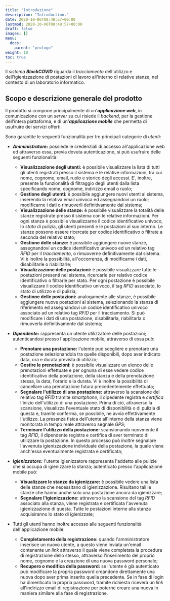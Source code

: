 ```yaml
---
title: "Introduzione"
description: "Introduction."
date: 2020-10-06T08:48:57+00:00
lastmod: 2020-10-06T08:48:57+00:00
draft: false
images: []
menu:
  docs:
    parent: "prologo"
weight: 10
toc: true
---
```


Il _sistema_ **_BlockCOVID_** riguarda il _tracciamento_ dell'utilizzo e dell'igienizzazione di postazioni di lavoro all'interno di relative stanze, nel contesto di un laboratorio informatico.

## Scopo e descrizione generale del prodotto

Il prodotto si compone principalmente di un'**_applicazione web_**, in comunicazione con un _server_ su cui risiede il _backend_, per la gestione dell'intera piattaforma, e di un'**_applicazione mobile_** che permetta di usufruire dei servizi offerti.

Sono garantite le seguenti funzionalità per tre principali categorie di _utenti_:

- **_Amministratore:_** possiede le credenziali di accesso all'applicazione web ed attraverso essa, previa dovuta autenticazione, si può usufruire delle seguenti funzionalità:
  - **Visualizzazione degli utenti:** è possibile visualizzare la lista di tutti gli utenti registrati presso il sistema e le relative informazioni, tra cui nome, cognome, email, ruolo e storico degli accessi. E', inoltre, presente la funzionalità di filtraggio degli utenti dalla lista specificando nome, cognome, indirizzo email o ruolo;
  - **Gestione degli utenti:** è possibile aggiungere nuovi utenti al sistema, inserendo la relativa email univoca ed assegnandovi un ruolo; modificarne i dati o rimuoverli definitivamente dal sistema;
  - **Visualizzazione delle stanze:** è possibile visualizzare la totalità delle stanze registrate presso il sistema con le relative informazioni. Per ogni stanza è possibile visualizzarne il codice identificativo univoco, lo _stato_ di pulizia, gli utenti presenti e le postazioni al suo interno. Le stanze possono essere ricercate per codice identificativo o filtrate a seconda del relativo stato;
  - **Gestione delle stanze:** è possibile aggiungere nuove stanze, assegnandovi un codice identificativo univoco ed un relativo tag _RFID_ per il _tracciamento_, o rimuoverne definitivamente dal sistema. Vi è inoltre la possibilità, all'occorrenza, di modificarne i dati, disabilitarle o riabilitarle;
  - **Visualizzazione delle postazioni:** è possibile visualizzare tutte le postazioni presenti nel sistema, ricercarle per relativo codice identificativo o filtrarle per stato. Per ogni postazione è possibile visualizzare il codice identificativo univoco, il tag _RFID_ associato, lo stato di utilizzo e di pulizia;
  - **Gestione delle postazioni:** analogamente alle stanze, è possibile aggiungere nuove postazioni al sistema, selezionando la stanza di riferimento ed assegnandovi un codice identificativo univoco associato ad un relativo tag _RFID_ per il tracciamento. Si può modificare i dati di una postazione, disabilitarla, riabilitarla o rimuoverla definitivamente dal sistema;
- **_Dipendente:_** rappresenta un utente utilizzatore delle postazioni; autenticandosi presso l'applicazione mobile, attraverso di essa può:
  - **Prenotare una postazione:** l'utente può scegliere e prenotare una postazione selezionandola tra quelle disponibili, dopo aver indicato data, ora e durata prevista di utilizzo;
  - **Gestire le prenotazioni:** è possibile visualizzare un elenco delle prenotazioni effettuate e per ognuna di esse vedere codice identificativo della postazione, della stanza e della prenotazione stessa, la data, l'orario e la durata. Vi è inoltre la possibilità di cancellare una prenotazione futura precedentemente effettuata;
  - **Segnalare l'utilizzo di una postazione:** attraverso la scansione del relativo tag _RFID_ tramite _smartphone_, il dipedente registra e _certifica_ l'inizio dell'utilizzo di una postazione. Prima di ciò, attraverso la scansione, visualizza l'eventuale stato di disponibilità o di pulizia di questa e, tramite conferma, se possibile, ne avvia effettivamente l'utilizzo. La presenza fisica dell'utente all'interno della stanza viene monitorata in tempo reale attraverso segnale _GPS_;
  - **Terminare l'utilizzo della postazione:** scansionando nuovmente il tag _RFID_, il dipendente registra e certifica di aver terminato di utilizzare la postazione. In questo processo può inoltre segnalare l'avvenuta igienizzazione individuale della postazione, la quale viene anch'essa eventualmente registrata e certificata;
- **_Igienizzatore:_** l'utente igienizzatore rappresenta l'addetto alle pulizie che si occupa di igienizzare la stanza; autenticato presso l'applicazione mobile può:

  - **Visualizzare le stanze da igienizzare:** è possibile vedere una lista delle stanze che necessitano di igienizzazione. Risultano tali le stanze che hanno anche solo una postazione ancora da igienizzare;
  - **Segnalare l'igienizzazione:** attraverso la scansione del tag _RFID_ associato alla stanza, viene registrata e certificata l'avvenuta igienizzazione di questa. Tutte le postazioni interne alla stanza acquisiranno lo stato di igienizzate;

- Tutti gli utenti hanno inoltre accesso alle seguenti funzionalità dell'applicazione mobile:

  - **Completamento della registrazione:** quando l'amministratore inserisce un nuovo utente, a questo viene inviata un'email contenente un _link_ attraverso il quale viene completata la procedura di registrazione dello stesso, attraverso l'inserimento del proprio nome, cognome e la creazione di una nuova password personale;
  - **Recupero o modifica della password:** se l'utente è già autenticato può modificare la propria password creandone direttamente una nuova dopo aver prima inserito quella precedente. Se in fase di login ha dimenticato la propria password, tramite richiesta riceverà un _link_ all'indirizzo email di registrazione per poterne creare una nuova in maniera similare alla fase di registrazione.
